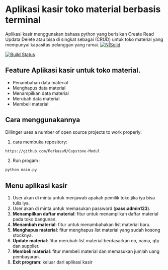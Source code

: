 # Aplikasi kasir toko material berbasis terminal
Aplikasi kasir menggunakan bahasa python yang berisikan Create Read Updata Delete atau bisa di singkat sebagai (CRUD) untuk toko material yang mempunyai kapasitas pelanggan yang ramai.
[![N|Solid](https://cldup.com/dTxpPi9lDf.thumb.png)](https://nodesource.com/products/nsolid)

[![Build Status](https://travis-ci.org/joemccann/dillinger.svg?branch=master)](https://travis-ci.org/joemccann/dillinger)

## Feature Aplikasi kasir untuk toko material.

- Penambahan data material
- Menghapus data material
- Menampilkan data material
- Merubah data material
- Membeli material 

## Cara menggunakannya

Dillinger uses a number of open source projects to work properly:

1.  cara membuka repository:
```sh
https://github.com/PerkasaM/Capstone-Modul
```
2. Run progam :
```sh
python main.py
```

## Menu aplikasi kasir

1. User akan di minta untuk menjawab apakah pemilik toko,jika iya bisa tulis iya.
2. User akan di minta untuk memasukan password (**pass:admin123**).
3. **Menampilkan daftar material**: fitur untuk menampilkan daftar material pada toko bangunan.
4. **Menambah material**: fitur untuk menambahakan list material baru.
5. **Menghapus material**: fitur menghapus list material yang sudah kosong stocknya.
6. **Update material**: fitur merubah list material berdasarkan no, nama, qty dan supplier.
7. **Membeli material**: fitur membeli material dan memasukan jumlah uang pembayaran.
8. **Exit program**: keluar dari aplikasi kasir 

